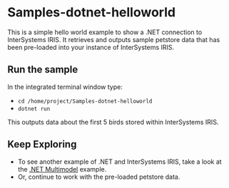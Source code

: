 # Samples-dotnet-helloworld
This is a simple hello world example to show a .NET connection to InterSystems IRIS. It retrieves and outputs sample petstore data that has been pre-loaded into your instance of InterSystems IRIS.


## Run the sample
In the integrated terminal window type: 

* `cd /home/project/Samples-dotnet-helloworld`  
* `dotnet run`

	
This outputs data about the first 5 birds stored within InterSystems IRIS.
	
## Keep Exploring
* To see another example of .NET and InterSystems IRIS, take a look at the [.NET Multimodel](../quickstarts-multimodel-dotnet/README.md) example.
* Or, continue to work with the pre-loaded petstore data.
	